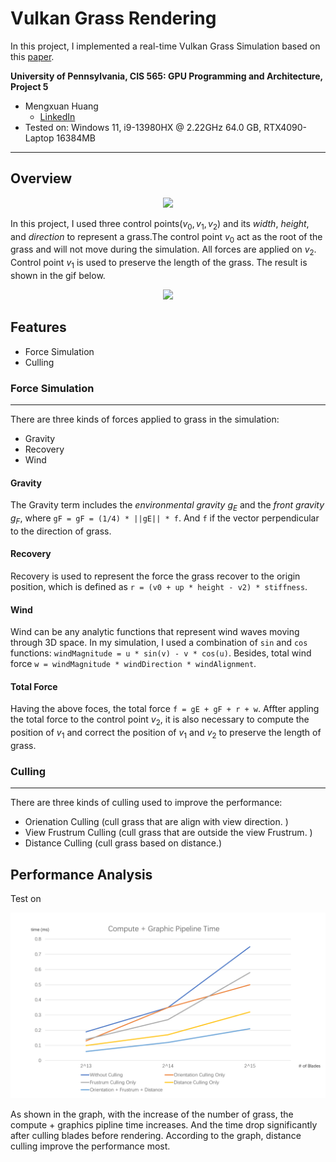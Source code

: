 Vulkan Grass Rendering
=======================
In this project, I implemented a real-time Vulkan Grass Simulation based on this [paper](https://www.cg.tuwien.ac.at/research/publications/2017/JAHRMANN-2017-RRTG/JAHRMANN-2017-RRTG-draft.pdf).

**University of Pennsylvania, CIS 565: GPU Programming and Architecture, Project 5**

* Mengxuan Huang
  * [LinkedIn](https://www.linkedin.com/in/mengxuan-huang-52881624a/)
* Tested on: Windows 11, i9-13980HX @ 2.22GHz 64.0 GB, RTX4090-Laptop 16384MB
-----------------------------
## Overview
<p align = "center">
    <img src = "img/blade_model.jpg">
</p>

In this project, I used three control points($v_0, v_1, v_2$) and its $width$, $height$, and $direction$ to represent a grass.The control point $v_0$ act as the root of the grass and will not move during the simulation. All forces are applied on $v_2$. Control point $v_1$ is used to preserve the length of the grass. The result is shown in the gif below.

<p align = "center">
    <img src = "img/my_grass.gif">
</p>

## Features
- Force Simulation
- Culling 

### Force Simulation
-------------------------------------------------
There are three kinds of forces applied to grass in the simulation:
- Gravity
- Recovery
- Wind

#### Gravity
The Gravity term includes the *environmental gravity* $g_E$ and the *front gravity* $g_F$, where
`gF = gF = (1/4) * ||gE|| * f`. And `f` if the vector perpendicular to the direction of grass.

#### Recovery
Recovery is used to represent the force the grass recover to the origin position, which is defined as `r = (v0 + up * height - v2) * stiffness`.

#### Wind
Wind can be any analytic functions that represent wind waves moving through 3D space. In my simulation, I used a combination of `sin` and `cos` functions: `windMagnitude = u * sin(v) - v * cos(u)`. Besides, total wind force `w = windMagnitude * windDirection * windAlignment`.

#### Total Force
Having the above foces, the total force `f = gE + gF + r + w`. Affter appling the total force to the control point $v_2$, it is also necessary to compute the position of $v_1$ and correct the position of $v_1$ and $v_2$ to preserve the length of grass.

### Culling
-------------------------------------------------
There are three kinds of culling used to improve the performance:
- Orienation Culling (cull grass that are align with view direction. )
- View Frustrum Culling (cull grass that are outside the view Frustrum. )
- Distance Culling (cull grass based on distance.)

## Performance Analysis
Test on 
<p align = "center">
    <img src = "img/graph.png">
</p>

As shown in the graph, with the increase of the number of grass, the compute + graphics pipline time increases. And the time drop significantly after culling blades before rendering. According to the graph, distance culling improve the performance most.   